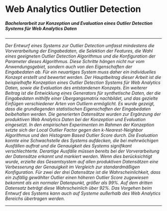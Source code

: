 # Web Analytics Outlier Detection
##### Bachelorarbeit zur Konzeption und Evaluation eines Outlier Detection Systems für Web Analytics Daten

---

_Der Entwurf eines Systems zur Outlier Detection umfasst mindestens die Vorverarbeitung der Eingabedaten, die Selektion der Features, die Wahl eines geeigneten Outlier Detection Algorithmus und die Konfiguration der Parameter dieses Algorithmus. Diese Schritte hängen nicht nur vom Anwendungsgebiet, sondern auch von den Eigenschaften der Eingabedaten ab. Für ein neuartiges System muss daher ein individuelles Konzept erstellt und bewertet werden. Der Hauptbeitrag dieser Arbeit ist die beispielhafte Konzeption eines Outlier Detection Systems für Web Analytics Daten, sowie die Evaluation des entstandenen Konzepts. Ein weiterer Beitrag ist die Entwicklung eines Generators für synthetische Daten, der die Eingabedaten mithilfe einer Übergangsmatrix nachbildet, und das gezielte Einfügen verschiedener Arten von Outliern ermöglicht. Es wurde gezeigt, dass die grundlegenden statistischen Eigenschaften der Eingabedaten beibehalten werden. Die generierten Datensätze wurden zur Ergänzung der produktiven Web Analytics Daten bei der Konzeption und Evaluation eingesetzt. In den empirischen Experimenten im Rahmen der Konzeption setzte sich der Local Outlier Factor gegen den k-Nearest-Neighbor Algorithmus und den Histogram Based Outlier Score durch. Die Evaluation konnte eine Schwachstelle des Systems aufdecken, die bei mehrwöchigen Ausfällen auftrat und die Genauigkeit des Systems signifikant verschlechterte. Derartige Ausfälle müssen bereits bei der Vorverarbeitung der Datensätze erkannt und markiert werden. Wenn dies berücksichtigt wurde, erzielte das Gesamtsystem auf allen produktiven Datensätzen eine Verbesserung der Genauigkeit im Vergleich zur standardmäßigen Konfiguration. Für zwei der drei Datensätze ist die Wahrscheinlichkeit, dass ein zufällig gewählter Outlier einen höheren Outlier Score zugewiesen bekommt als ein normaler Datenpunkt, größer als 99%. Auf dem dritten Datensatz beträgt diese Wahrscheinlich über 92%. Das Vorgehen beim Entwurf des Systems kann auch auf Systeme außerhalb des Web Analytics Bereichs übertragen werden._

---


